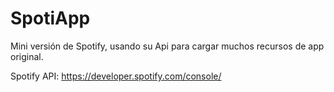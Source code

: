 # SpotiApp
Mini versión de Spotify, usando su Api para cargar muchos recursos de app original.

Spotify API: https://developer.spotify.com/console/
